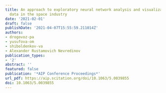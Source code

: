 ```yaml
---
title: An approach to exploratory neural network analysis and visualization of economic
  data in the space industry
date: '2021-02-01'
draft: false
publishDate: '2021-04-07T15:55:59.211014Z'
authors:
- drogovoz-pa
- yusufova-om
- shiboldenkov-va
- Alexander Rustamovich Nevredinov
publication_types:
- '2'
abstract: ''
featured: false
publication: '*AIP Conference Proceedings*'
url_pdf: https://aip.scitation.org/doi/10.1063/5.0039855
doi: 10.1063/5.0039855
---
```


